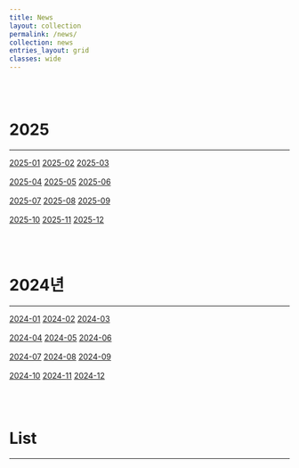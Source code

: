 ```yaml
---
title: News
layout: collection
permalink: /news/
collection: news
entries_layout: grid
classes: wide
---
```


<br><br>
# 2025
---
<a href="#" class="btn btn--success">2025-01</a>
<a href="#" class="btn btn--success">2025-02</a>
<a href="#" class="btn btn--success">2025-03</a>
<br>
<br>
<a href="#" class="btn btn--success">2025-04</a>
<a href="#" class="btn btn--success">2025-05</a>
<a href="#" class="btn btn--success">2025-06</a>
<br>
<br>
<a href="#" class="btn btn--success">2025-07</a>
<a href="#" class="btn btn--success">2025-08</a>
<a href="#" class="btn btn--success">2025-09</a>
<br>
<br>
<a href="#" class="btn btn--success">2025-10</a>
<a href="#" class="btn btn--success">2025-11</a>
<a href="#" class="btn btn--success">2025-12</a>
<br>

<br><br>
# 2024년
---
<a href="#" class="btn btn--success">2024-01</a>
<a href="#" class="btn btn--success">2024-02</a>
<a href="#" class="btn btn--success">2024-03</a>
<br>
<br>
<a href="#" class="btn btn--success">2024-04</a>
<a href="#" class="btn btn--success">2024-05</a>
<a href="#" class="btn btn--success">2024-06</a>
<br>
<br>
<a href="#" class="btn btn--success">2024-07</a>
<a href="#" class="btn btn--success">2024-08</a>
<a href="#" class="btn btn--success">2024-09</a>
<br>
<br>
<a href="#" class="btn btn--success">2024-10</a>
<a href="#" class="btn btn--success">2024-11</a>
<a href="#" class="btn btn--success">2024-12</a>
<br>

<br><br>
# List
---
